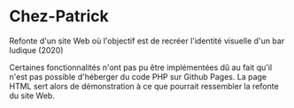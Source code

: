 # Chez-Patrick
Refonte d'un site Web où l'objectif est de recréer l'identité visuelle d'un bar ludique (2020)

Certaines fonctionnalités n'ont pas pu être implémentées dû au fait qu'il n'est pas possible d'héberger du code PHP sur Github Pages.
La page HTML sert alors de démonstration à ce que pourrait ressembler la refonte du site Web.
